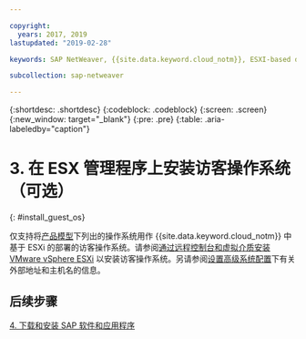 ```yaml
---

copyright:
  years: 2017, 2019
lastupdated: "2019-02-28"

keywords: SAP NetWeaver, {{site.data.keyword.cloud_notm}}, ESXI-based deployments, SAP Certified

subcollection: sap-netweaver

---
```


{:shortdesc: .shortdesc}
{:codeblock: .codeblock}
{:screen: .screen}
{:new_window: target="_blank"}
{:pre: .pre}
{:table: .aria-labeledby="caption"}

# 3. 在 ESX 管理程序上安装访客操作系统（可选）
{: #install_guest_os}

仅支持将[产品模型](/docs/infrastructure/sap-netweaver?topic=sap-netweaver-offer_model#offer_model)下列出的操作系统用作 {{site.data.keyword.cloud_notm}} 中基于 ESXi 的部署的访客操作系统。请参阅[通过远程控制台和虚拟介质安装 VMware vSphere ESXi](/docs/infrastructure/vmware?topic=VMware-installing-vsphere-esxi#installing-vsphere-esxi) 以安装访客操作系统。另请参阅[设置高级系统配置](/docs/infrastructure/sap-netweaver?topic=sap-netweaver-adv_config#adv_config)下有关外部地址和主机名的信息。

## 后续步骤

  [4. 下载和安装 SAP 软件和应用程序](/docs/infrastructure/sap-netweaver?topic=sap-netweaver-install_sap#install_sap)
